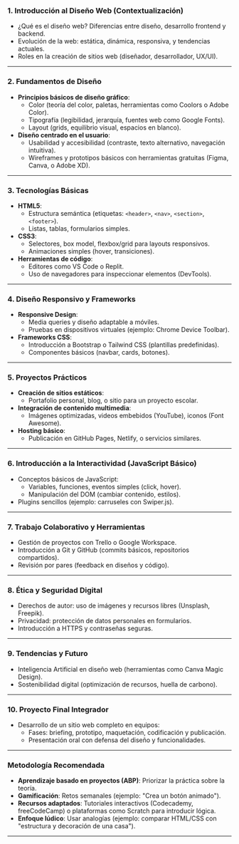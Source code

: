 ### **1. Introducción al Diseño Web (Contextualización)**  
- ¿Qué es el diseño web? Diferencias entre diseño, desarrollo frontend y backend.  
- Evolución de la web: estática, dinámica, responsiva, y tendencias actuales.  
- Roles en la creación de sitios web (diseñador, desarrollador, UX/UI).  

---

### **2. Fundamentos de Diseño**  
- **Principios básicos de diseño gráfico**:  
  - Color (teoría del color, paletas, herramientas como Coolors o Adobe Color).  
  - Tipografía (legibilidad, jerarquía, fuentes web como Google Fonts).  
  - Layout (grids, equilibrio visual, espacios en blanco).  
- **Diseño centrado en el usuario**:  
  - Usabilidad y accesibilidad (contraste, texto alternativo, navegación intuitiva).  
  - Wireframes y prototipos básicos con herramientas gratuitas (Figma, Canva, o Adobe XD).  

---

### **3. Tecnologías Básicas**  
- **HTML5**:  
  - Estructura semántica (etiquetas: `<header>`, `<nav>`, `<section>`, `<footer>`).  
  - Listas, tablas, formularios simples.  
- **CSS3**:  
  - Selectores, box model, flexbox/grid para layouts responsivos.  
  - Animaciones simples (hover, transiciones).  
- **Herramientas de código**:  
  - Editores como VS Code o Replit.  
  - Uso de navegadores para inspeccionar elementos (DevTools).  

---

### **4. Diseño Responsivo y Frameworks**  
- **Responsive Design**:  
  - Media queries y diseño adaptable a móviles.  
  - Pruebas en dispositivos virtuales (ejemplo: Chrome Device Toolbar).  
- **Frameworks CSS**:  
  - Introducción a Bootstrap o Tailwind CSS (plantillas predefinidas).  
  - Componentes básicos (navbar, cards, botones).  

---

### **5. Proyectos Prácticos**  
- **Creación de sitios estáticos**:  
  - Portafolio personal, blog, o sitio para un proyecto escolar.  
- **Integración de contenido multimedia**:  
  - Imágenes optimizadas, videos embebidos (YouTube), iconos (Font Awesome).  
- **Hosting básico**:  
  - Publicación en GitHub Pages, Netlify, o servicios similares.  

---

### **6. Introducción a la Interactividad (JavaScript Básico)**  
- Conceptos básicos de JavaScript:  
  - Variables, funciones, eventos simples (click, hover).  
  - Manipulación del DOM (cambiar contenido, estilos).  
- Plugins sencillos (ejemplo: carruseles con Swiper.js).  

---

### **7. Trabajo Colaborativo y Herramientas**  
- Gestión de proyectos con Trello o Google Workspace.  
- Introducción a Git y GitHub (commits básicos, repositorios compartidos).  
- Revisión por pares (feedback en diseños y código).  

---

### **8. Ética y Seguridad Digital**  
- Derechos de autor: uso de imágenes y recursos libres (Unsplash, Freepik).  
- Privacidad: protección de datos personales en formularios.  
- Introducción a HTTPS y contraseñas seguras.  

---

### **9. Tendencias y Futuro**  
- Inteligencia Artificial en diseño web (herramientas como Canva Magic Design).  
- Sostenibilidad digital (optimización de recursos, huella de carbono).  

---

### **10. Proyecto Final Integrador**  
- Desarrollo de un sitio web completo en equipos:  
  - Fases: briefing, prototipo, maquetación, codificación y publicación.  
  - Presentación oral con defensa del diseño y funcionalidades.  

---

### **Metodología Recomendada**  
- **Aprendizaje basado en proyectos (ABP)**: Priorizar la práctica sobre la teoría.  
- **Gamificación**: Retos semanales (ejemplo: "Crea un botón animado").  
- **Recursos adaptados**: Tutoriales interactivos (Codecademy, freeCodeCamp) o plataformas como Scratch para introducir lógica.  
- **Enfoque lúdico**: Usar analogías (ejemplo: comparar HTML/CSS con "estructura y decoración de una casa").  

---
